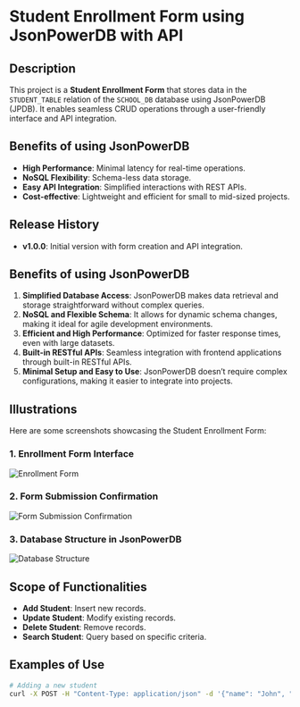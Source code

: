 # Student Enrollment Form using JsonPowerDB with API

## Description
This project is a **Student Enrollment Form** that stores data in the `STUDENT_TABLE` relation of the `SCHOOL_DB` database using JsonPowerDB (JPDB). It enables seamless CRUD operations through a user-friendly interface and API integration.

## Benefits of using JsonPowerDB
- **High Performance**: Minimal latency for real-time operations.
- **NoSQL Flexibility**: Schema-less data storage.
- **Easy API Integration**: Simplified interactions with REST APIs.
- **Cost-effective**: Lightweight and efficient for small to mid-sized projects.

## Release History
- **v1.0.0**: Initial version with form creation and API integration.


## Benefits of using JsonPowerDB
1. **Simplified Database Access**: JsonPowerDB makes data retrieval and storage straightforward without complex queries.
2. **NoSQL and Flexible Schema**: It allows for dynamic schema changes, making it ideal for agile development environments.
3. **Efficient and High Performance**: Optimized for faster response times, even with large datasets.
4. **Built-in RESTful APIs**: Seamless integration with frontend applications through built-in RESTful APIs.
5. **Minimal Setup and Easy to Use**: JsonPowerDB doesn’t require complex configurations, making it easier to integrate into projects.


## Illustrations
Here are some screenshots showcasing the Student Enrollment Form:

### 1. Enrollment Form Interface
![Enrollment Form](./screenshots/enrollment_form.png)

### 2. Form Submission Confirmation
![Form Submission Confirmation](./screenshots/form_submission.png)

### 3. Database Structure in JsonPowerDB
![Database Structure](./screenshots/database_structure.png)

## Scope of Functionalities
- **Add Student**: Insert new records.
- **Update Student**: Modify existing records.
- **Delete Student**: Remove records.
- **Search Student**: Query based on specific criteria.

## Examples of Use
```bash
# Adding a new student
curl -X POST -H "Content-Type: application/json" -d '{"name": "John", "class": "10", "dob": "2008-01-01", "addr": "123 Street"}' http://localhost:9090/api/v1/student/add
